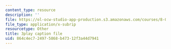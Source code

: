 ```yaml
---
content_type: resource
description: ''
file: https://ol-ocw-studio-app-production.s3.amazonaws.com/courses/8-03sc-physics-iii-vibrations-and-waves-fall-2016/864c4ec724975868b47312f3a44d7941_VGAlyJ7e0IQ.vtt
file_type: application/x-subrip
resourcetype: Other
title: 3play caption file
uid: 864c4ec7-2497-5868-b473-12f3a44d7941
---
```

